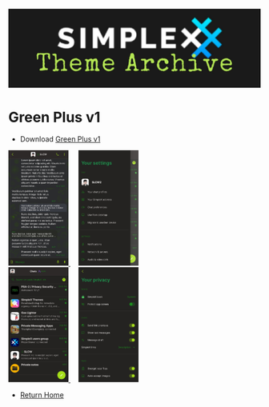 ![SxC Theme Archive Banner](../resources/SxC_themeBanner06.jpg)

# Green Plus v1

* Download [Green Plus v1](../themes/SxC_greenPlus-v1.theme)

<a href="../screenshots/SxC_greenPlus-v101.jpg" target="_blank">
	<img src="../screenshots/SxC_greenPlus-v101.jpg" width="120">
</a>&nbsp;&nbsp;&nbsp;
<a href="../screenshots/SxC_greenPlus-v102.jpg" target="_blank">
	<img src="../screenshots/SxC_greenPlus-v102.jpg" width="120">
</a>
<br>
<a href="../screenshots/SxC_greenPlus-v103.jpg" target="_blank">
	<img src="../screenshots/SxC_greenPlus-v103.jpg" width="120">
</a>&nbsp;&nbsp;&nbsp;
<a href="../screenshots/SxC_greenPlus-v104.jpg" target="_blank">
	<img src="../screenshots/SxC_greenPlus-v104.jpg" width="120">
</a>

* [Return Home](../)